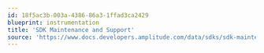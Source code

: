 ```yaml
---
id: 18f5ac3b-003a-4386-86a3-1ffad3ca2429
blueprint: instrumentation
title: 'SDK Maintenance and Support'
source: 'https://www.docs.developers.amplitude.com/data/sdks/sdk-maintenance-and-support/'
---
```


